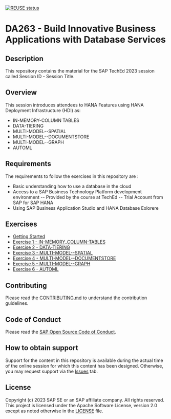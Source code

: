 [![REUSE status](https://api.reuse.software/badge/github.com/SAP-samples/teched2023-DA263)](https://api.reuse.software/info/github.com/SAP-samples/teched2023-DA263)

# DA263 - Build Innovative Business Applications with Database Services

## Description

This repository contains the material for the SAP TechEd 2023 session called Session ID - Session Title.  

## Overview

This session introduces attendees to HANA Features using HANA Deployment Infrastructure (HDI) as:

- IN-MEMORY-COLUMN TABLES
- DATA-TIERING
- MULTI-MODEL--SPATIAL
- MULTI-MODEL--DOCUMENTSTORE
- MULTI-MODEL--GRAPH
- AUTOML

## Requirements

The requirements to follow the exercises in this repository are :

- Basic understanding how to use a database in the cloud
- Access to a SAP Business Technology Platform development environment
-- Provided by the course at TechEd
-- Trial Account from SAP for SAP HANA
- Using SAP Business Application Studio and HANA Database Exlorere

## Exercises

- [Getting Started](Exercises_Content/9_0_HC_Intro/README.md)
- [Exercise 1 - IN-MEMORY_COLUMN-TABLES](Exercises_Content/9_1_HC_HanaTables/README.md)
- [Exercise 2 - DATA-TIERING](Exercises_Content/9_2_HC_DataTiering/README.md)
- [Exercise 3 - MULTI-MODEL--SPATIAL](Exercises_Content/9_3_HC_Spatial/6_DBX_Spatial.md)
- [Exercise 4 - MULTI-MODEL--DOCUMENTSTORE](Exercises_Content/9_4_HC_DocumentStore/README.md)
- [Exercise 5 - MULTI-MODEL--GRAPH](Exercises_Content/9_1_HC_Graph/README.md)
- [Exercise 6 - AUTOML](Exercises_Content/9_1_HC_AutoML/README.md)

## Contributing

Please read the [CONTRIBUTING.md](./CONTRIBUTING.md) to understand the contribution guidelines.

## Code of Conduct

Please read the [SAP Open Source Code of Conduct](https://github.com/SAP-samples/.github/blob/main/CODE_OF_CONDUCT.md).

## How to obtain support

Support for the content in this repository is available during the actual time of the online session for which this content has been designed. Otherwise, you may request support via the [Issues](../../issues) tab.

## License

Copyright (c) 2023 SAP SE or an SAP affiliate company. All rights reserved. This project is licensed under the Apache Software License, version 2.0 except as noted otherwise in the [LICENSE](LICENSES/Apache-2.0.txt) file.
